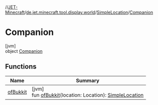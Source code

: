 //[JET-Minecraft](../../../../index.md)/[de.jet.minecraft.tool.display.world](../../index.md)/[SimpleLocation](../index.md)/[Companion](index.md)

# Companion

[jvm]\
object [Companion](index.md)

## Functions

| Name | Summary |
|---|---|
| [ofBukkit](of-bukkit.md) | [jvm]<br>fun [ofBukkit](of-bukkit.md)(location: Location): [SimpleLocation](../index.md) |
